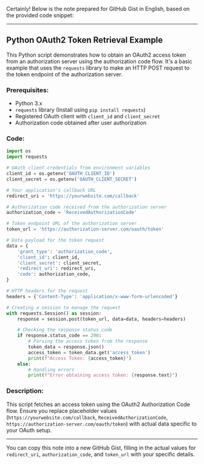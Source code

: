 Certainly! Below is the note prepared for GitHub Gist in English, based on the provided code snippet:

---

## Python OAuth2 Token Retrieval Example

This Python script demonstrates how to obtain an OAuth2 access token from an authorization server using the authorization code flow. It's a basic example that uses the `requests` library to make an HTTP POST request to the token endpoint of the authorization server.

### Prerequisites:
- Python 3.x
- `requests` library (Install using `pip install requests`)
- Registered OAuth client with `client_id` and `client_secret`
- Authorization code obtained after user authorization

### Code:

```python
import os
import requests

# OAuth client credentials from environment variables
client_id = os.getenv('OAUTH_CLIENT_ID')
client_secret = os.getenv('OAUTH_CLIENT_SECRET')

# Your application's callback URL
redirect_uri = 'https://yourwebsite.com/callback'

# Authorization code received from the authorization server
authorization_code = 'ReceivedAuthorizationCode'

# Token endpoint URL of the authorization server
token_url = 'https://authorization-server.com/oauth/token'

# Data payload for the token request
data = {
    'grant_type': 'authorization_code',
    'client_id': client_id,
    'client_secret': client_secret,
    'redirect_uri': redirect_uri,
    'code': authorization_code,
}

# HTTP headers for the request
headers = {'Content-Type': 'application/x-www-form-urlencoded'}

# Creating a session to manage the request
with requests.Session() as session:
    response = session.post(token_url, data=data, headers=headers)

    # Checking the response status code
    if response.status_code == 200:
        # Parsing the access token from the response
        token_data = response.json()
        access_token = token_data.get('access_token')
        print(f"Access Token: {access_token}")
    else:
        # Handling errors
        print(f"Error obtaining access token: {response.text}")
```

### Description:
This script fetches an access token using the OAuth2 Authorization Code flow. Ensure you replace placeholder values (`https://yourwebsite.com/callback`, `ReceivedAuthorizationCode`, `https://authorization-server.com/oauth/token`) with actual data specific to your OAuth setup.

---

You can copy this note into a new GitHub Gist, filling in the actual values for `redirect_uri`, `authorization_code`, and `token_url` with your specific details.

